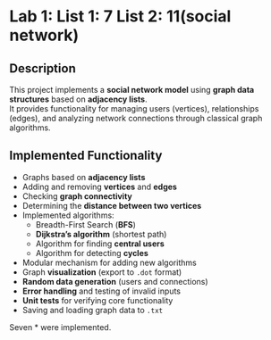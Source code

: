 # Lab 1: List 1: 7  List 2: 11(social network)

## Description
This project implements a **social network model** using **graph data structures** based on **adjacency lists**.  
It provides functionality for managing users (vertices), relationships (edges), and analyzing network connections through classical graph algorithms.

## Implemented Functionality
- Graphs based on **adjacency lists**
- Adding and removing **vertices** and **edges**
- Checking **graph connectivity**
- Determining the **distance between two vertices**
- Implemented algorithms:
  - Breadth-First Search (**BFS**)
  - **Dijkstra’s algorithm** (shortest path)
  - Algorithm for finding **central users**
  - Algorithm for detecting **cycles**
-  Modular mechanism for adding new algorithms
-  Graph **visualization** (export to `.dot` format)
-  **Random data generation** (users and connections)
-  **Error handling** and testing of invalid inputs
-  **Unit tests** for verifying core functionality
-  Saving and loading graph data to `.txt`

Seven * were implemented.
